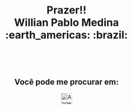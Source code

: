 
<div>
  <h1 align="center"> Prazer!! <br> Willian Pablo Medina <br> <span > :earth_americas: 	:brazil:  </span></h1>
<br>
<br>
<br>
</div>

<!-- - 👀 I’m interested in ... -->
<!-- - 🌱 I’m currently learning ... -->
<!-- - 💞️ I’m looking to collaborate on ... -->




<h2 align="center">Você pode me procurar em: </h2>

<p align="center">
  <a href="https://www.linkedin.com/in//">
    <img src="https://www.vectorlogo.zone/logos/linkedin/linkedin-icon.svg" alt="Angel Santiago Jaime Zavala's LinkedIn Profile" height="30" width="30">
  </a>


<!---
Willian-Medina/Willian-Medina is a ✨ special ✨ repository because its `README.md` (this file) appears on your GitHub profile.
You can click the Preview link to take a look at your changes.
--->
